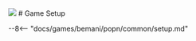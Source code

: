 <img class="header-logo" src="/img/bemani/popn/peace/logo.webp">
# Game Setup

--8<-- "docs/games/bemani/popn/common/setup.md"